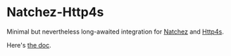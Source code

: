# Natchez-Http4s

Minimal but nevertheless long-awaited integration for [Natchez](https://github.com/tpolecat/natchez) and [Http4s](https://github.com/http4s/http4s).

Here's [the doc](https://tpolecat.github.io/natchez-http4s/).

